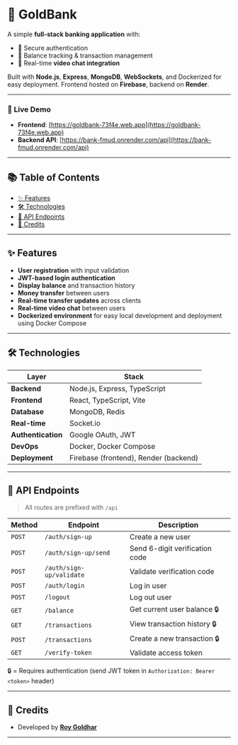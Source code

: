 # 🏦 GoldBank

A simple **full-stack banking application** with:

- 🔐 Secure authentication  
- 💸 Balance tracking & transaction management  
- 🎥 Real-time **video chat integration**

Built with **Node.js**, **Express**, **MongoDB**, **WebSockets**, and Dockerized for easy deployment. Frontend hosted on **Firebase**, backend on **Render**.

---

### 🔗 Live Demo

-  **Frontend**: [https://goldbank-73f4e.web.app](https://goldbank-73f4e.web.app)  
-  **Backend API**: [https://bank-fmud.onrender.com/api](https://bank-fmud.onrender.com/api)

---

## 📚 Table of Contents

- [✨ Features](#-features)
- [🛠️ Technologies](#-technologies)
- [📖 API Endpoints](#-api-endpoints)
- [🙌 Credits](#-credits)

---

## ✨ Features

-  **User registration** with input validation  
-  **JWT-based login authentication**  
-  **Display balance** and transaction history  
-  **Money transfer** between users  
-  **Real-time transfer updates** across clients  
-  **Real-time video chat** between users  
-  **Dockerized environment** for easy local development and deployment using Docker Compose

---

## 🛠️ Technologies

| Layer              | Stack                                      |
|--------------------|---------------------------------------------|
| **Backend**         | Node.js, Express, TypeScript               |
| **Frontend**        | React, TypeScript, Vite                    |
| **Database**        | MongoDB, Redis                             |
| **Real-time**       | Socket.io                                  |
| **Authentication**  | Google OAuth, JWT                          |
| **DevOps**          | Docker, Docker Compose                     |
| **Deployment**      | Firebase (frontend), Render (backend)      |

---

## 📖 API Endpoints

> All routes are prefixed with `/api`

| Method | Endpoint                 | Description                       |
|--------|--------------------------|-----------------------------------|
| `POST` | `/auth/sign-up`          | Create a new user                 |
| `POST` | `/auth/sign-up/send`     | Send 6-digit verification code    |
| `POST` | `/auth/sign-up/validate` | Validate verification code        |
| `POST` | `/auth/login`            | Log in user                       |
| `POST` | `/logout`                | Log out user                      |
| `GET`  | `/balance`               | Get current user balance 🔒       |
| `GET`  | `/transactions`          | View transaction history 🔒       |
| `POST` | `/transactions`          | Create a new transaction 🔒       |
| `GET`  | `/verify-token`          | Validate access token             |

🔒 = Requires authentication (send JWT token in `Authorization: Bearer <token>` header)

---

## 🙌 Credits

- Developed by [**Roy Goldhar**](https://github.com/royg24)

---
